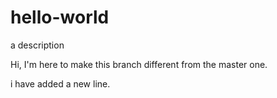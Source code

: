# hello-world
a description

Hi, I'm here to make this branch different from the master one.

i have added a new line.

